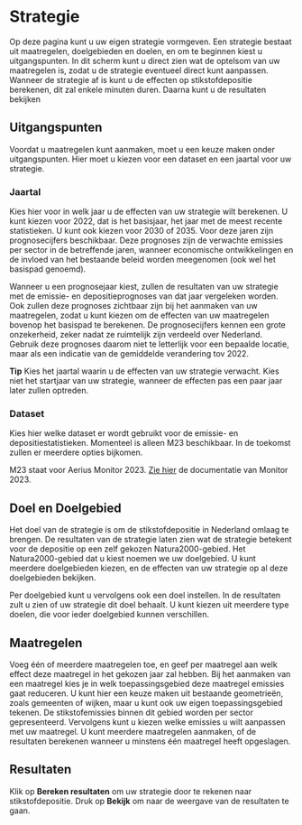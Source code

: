 # Strategie

Op deze pagina kunt u uw eigen strategie vormgeven. Een strategie bestaat uit maatregelen, doelgebieden en doelen, en om te beginnen kiest u uitgangspunten. In dit scherm kunt u direct zien wat de optelsom van uw maatregelen is, zodat u de strategie eventueel direct kunt aanpassen. Wanneer de strategie af is kunt u de effecten op stikstofdepositie berekenen, dit zal enkele minuten duren. Daarna kunt u de resultaten bekijken

## Uitgangspunten
Voordat u maatregelen kunt aanmaken, moet u een keuze maken onder uitgangspunten. Hier moet u kiezen voor een dataset en een jaartal voor uw strategie.

### Jaartal
Kies hier voor in welk jaar u de effecten van uw strategie wilt berekenen. U kunt kiezen voor 2022, dat is het basisjaar, het jaar met de meest recente statistieken. U kunt ook kiezen voor 2030 of 2035. Voor deze jaren zijn prognosecijfers beschikbaar. Deze prognoses zijn de verwachte emissies per sector in de betreffende jaren, wanneer economische ontwikkelingen en de invloed van het bestaande beleid worden meegenomen (ook wel het basispad genoemd).
  
Wanneer u een prognosejaar kiest, zullen de resultaten van uw strategie met de emissie- en depositieprognoses van dat jaar vergeleken worden. Ook zullen deze prognoses zichtbaar zijn bij het aanmaken van uw maatregelen, zodat u kunt kiezen om de effecten van uw maatregelen bovenop het basispad te berekenen.
De prognosecijfers kennen een grote onzekerheid, zeker nadat ze ruimtelijk zijn verdeeld over Nederland. Gebruik deze prognoses daarom niet te letterlijk voor een bepaalde locatie, maar als een indicatie van de gemiddelde verandering tov 2022.

**Tip**
Kies het jaartal waarin u de effecten van uw strategie verwacht. Kies niet het startjaar van uw strategie, wanneer de effecten pas een paar jaar later zullen optreden.

### Dataset

Kies hier welke dataset er wordt gebruikt voor de emissie- en depositiestatistieken. Momenteel is alleen M23 beschikbaar. In de toekomst zullen er meerdere opties bijkomen.

M23 staat voor Aerius Monitor 2023. [Zie hier](https://www.rivm.nl/bibliotheek/rapporten/2023-0280.pdf) de documentatie van Monitor 2023. 

## Doel en Doelgebied
Het doel van de strategie is om de stikstofdepositie in Nederland omlaag te brengen. De resultaten van de strategie laten zien wat de strategie betekent voor de depositie op een zelf gekozen Natura2000-gebied. Het Natura2000-gebied dat u kiest noemen we uw doelgebied. U kunt meerdere doelgebieden kiezen, en de effecten van uw strategie op al deze doelgebieden bekijken.

Per doelgebied kunt u vervolgens ook een doel instellen. In de resultaten zult u zien of uw strategie dit doel behaalt. U kunt kiezen uit meerdere type doelen, die voor ieder doelgebied kunnen verschillen. 

## Maatregelen
Voeg één of meerdere maatregelen toe, en geef per maatregel aan welk effect deze maatregel in het gekozen jaar zal hebben. Bij het aanmaken van een maatregel kies je in welk toepassingsgebied deze maatregel emissies gaat reduceren. U kunt hier een keuze maken uit bestaande geometrieën, zoals gemeenten of wijken, maar u kunt ook uw eigen toepassingsgebied tekenen. De stikstofemissies binnen dit gebied worden per sector gepresenteerd. Vervolgens kunt u kiezen welke emissies u wilt aanpassen met uw maatregel. U kunt meerdere maatregelen aanmaken, of de resultaten berekenen wanneer u minstens één maatregel heeft opgeslagen.

## Resultaten
Klik op **Bereken resultaten** om uw strategie door te rekenen naar stikstofdepositie. Druk op **Bekijk** om naar de weergave van de resultaten te gaan.
